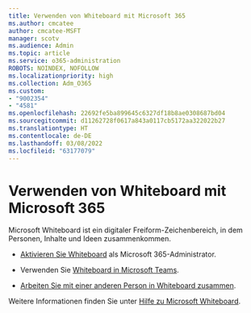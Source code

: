 ```yaml
---
title: Verwenden von Whiteboard mit Microsoft 365
ms.author: cmcatee
author: cmcatee-MSFT
manager: scotv
ms.audience: Admin
ms.topic: article
ms.service: o365-administration
ROBOTS: NOINDEX, NOFOLLOW
ms.localizationpriority: high
ms.collection: Adm_O365
ms.custom:
- "9002354"
- "4581"
ms.openlocfilehash: 22692fe5ba899645c6327df18b8ae0308687bd04
ms.sourcegitcommit: d11262728f0617a843a0117cb5172aa322022b27
ms.translationtype: HT
ms.contentlocale: de-DE
ms.lasthandoff: 03/08/2022
ms.locfileid: "63177079"
---
```

# <a name="use-whiteboard-with-microsoft-365"></a>Verwenden von Whiteboard mit Microsoft 365

Microsoft Whiteboard ist ein digitaler Freiform-Zeichenbereich, in dem Personen, Inhalte und Ideen zusammenkommen. 

- [Aktivieren Sie Whiteboard](https://support.office.com/article/d236aef8-fcdf-4b5e-b5d7-7f157461e920#bkmk_07) als Microsoft 365-Administrator. 

- Verwenden Sie [Whiteboard in Microsoft Teams](https://support.microsoft.com/office/7a6e7218-e9dc-4ccc-89aa-b1a0bb9c31ee). 

- [Arbeiten Sie mit einer anderen Person in Whiteboard zusammen](https://support.office.com/article/d236aef8-fcdf-4b5e-b5d7-7f157461e920#bkmk_27). 

Weitere Informationen finden Sie unter [Hilfe zu Microsoft Whiteboard](https://support.office.com/article/d236aef8-fcdf-4b5e-b5d7-7f157461e920). 
